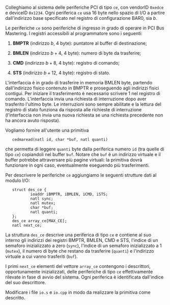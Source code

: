 Colleghiamo al sistema delle periferiche PCI di tipo `ce`, con vendorID
`0xedce` e deviceID `0x1234`. Ogni periferica `ce` usa 16 byte nello
spazio di I/O a partire dall'indirizzo base specificato nel registro di
configurazione BAR0, sia $b$.

Le periferiche `ce` sono periferiche di ingresso in grado di operare in
PCI Bus Mastering. I registri accessibili al programmatore sono i
seguenti:

1.  **BMPTR** (indirizzo $b$, 4 byte): puntatore al buffer di
    destinazione;

2.  **BMLEN** (indirizzo $b+4$, 4 byte): numero di byte da trasferire;

3.  **CMD** (indirizzo $b+8$, 4 byte): registro di comando;

4.  **STS** (indirizzo $b+12$, 4 byte): registro di stato.

L'interfaccia è in grado di trasferire in memoria BMLEN byte, partendo
dall'indirizzo fisico contenuto in BMPTR e proseguendo agli indirizzi
fisici contigui. Per iniziare il trasferimento è necessario scrivere 1
nel registro di comando. L'interfaccia invia una richiesta di
interruzione dopo aver trasferito l'ultimo byte. Le interruzioni sono
sempre abilitate e la lettura del registro di stato funziona da risposta
alle richieste di interruzione (l'interfaccia non invia una nuova
richiesta se una richiesta precedente non ha ancora avuto risposta).

Vogliamo fornire all'utente una primitiva

       cedmaread(natl id, char *buf, natl quanti)

che permetta di leggere `quanti` byte dalla periferica numero `id` (tra
quelle di tipo `ce`) copiandoli nel buffer `buf`. Notare che `buf` è un
indirizzo virtuale e il buffer potrebbe attraversare più pagine
virtuali: la primitiva dovrà funzionare in ogni caso, eventualmente
eseguendo più trasferimenti.

Per descrivere le periferiche `ce` aggiungiamo le seguenti strutture
dati al modulo I/O:

       struct des_ce {
               ioaddr iBMPTR, iBMLEN, iCMD, iSTS;
               natl sync;
               natl mutex;
               char *buf;
               natl quanti;
       };
       des_ce array_ce[MAX_CE];
       natl next_ce;

La struttura `des_ce` descrive una periferica di tipo `ce` e contiene al
suo interno gli indirizzi dei registri BMPTR, BMLEN, CMD e STS, l'indice
di un semaforo inizializzato a zero (`sync`), l'indice di un semaforo
inizializzato a 1 (`mutex`), il numero di byte che restano da trasferire
(`quanti`) e l'indirizzo virtuale a cui vanno trasferiti (`buf`).

I primi `next_ce` elementi del vettore `array_ce` contengono i
descrittori, opportunamente inizializzati, delle periferiche di tipo
`ce` effettivamente rilevate in fase di avvio del sistema. Ogni
periferica è identificata dall'indice del suo descrittore.

Modificare i file `io.s` e `io.cpp` in modo da realizzare la primitiva
come descritto.
